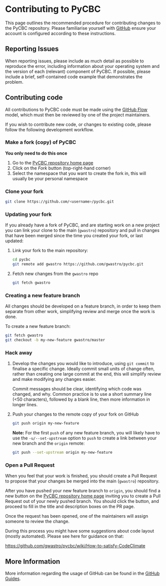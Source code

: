 # Contributing to PyCBC

This page outlines the recommended procedure for contributing changes to the PyCBC repository. Please familiarise yourself with [GitHub](https://github.com) ensure your account is configured according to these instructions.

## Reporting Issues

When reporting issues, please include as much detail as possible to reproduce the error, including information about your operating system and the version of each (relevant) component of PyCBC.
If possible, please include a brief, self-contained code example that demonstrates the problem.

## Contributing code

All contributions to PyCBC code must be made using the [GitHub Flow](https://guides.github.com/introduction/flow/) model, which must then be reviewed by one of the project maintainers.

If you wish to contribute new code, or changes to existing code, please follow the following development workflow.

### Make a fork (copy) of PyCBC

**You only need to do this once**

1. Go to the [PyCBC repository home page](https://github.com/gwastro/pycbc)
2. Click on the *Fork* button (top-right-hand corner)
3. Select the namespace that you want to create the fork in, this will usually be your personal namespace

### Clone your fork

```bash
git clone https://github.com/<username>/pycbc.git
```

### Updating your fork

If you already have a fork of PyCBC, and are starting work on a new project you can link your clone to the main (`gwastro`) repository and pull in changes that have been merged since the time you created your fork, or last updated:

1. Link your fork to the main repository:

    ```bash
    cd pycbc
    git remote add gwastro https://github.com/gwastro/pycbc.git
    ```

2. Fetch new changes from the `gwastro` repo

    ```bash
    git fetch gwastro
    ```

### Creating a new feature branch

All changes should be developed on a feature branch, in order to keep them separate from other work, simplifying review and merge once the work is done.

To create a new feature branch:

```bash
git fetch gwastro
git checkout -b my-new-feature gwastro/master
```

### Hack away

1. Develop the changes you would like to introduce, using `git commit` to finalise a specific change.
   Ideally commit small units of change often, rather than creating one large commit at the end, this will simplify review and make modifying any changes easier.

    Commit messages should be clear, identifying which code was changed, and why.
   Common practice is to use a short summary line (<50 characters), followed by a blank line, then more information in longer lines.

2. Push your changes to the remote copy of your fork on GitHub

    ```bash
    git push origin my-new-feature
    ```
   **Note:** For the first `push` of any new feature branch, you will likely have to use the `-u/--set-upstream` option to `push` to create a link between your new branch and the `origin` remote:

    ```bash
    git push --set-upstream origin my-new-feature
    ```

### Open a Pull Request

When you feel that your work is finished, you should create a Pull Request to propose that your changes be merged into the main (`gwastro`) repository.

After you have pushed your new feature branch to `origin`, you should find a new button on the [PyCBC repository home page](https://github.com/gwastro/pycbc/) inviting you to create a Pull Request out of your newly pushed branch.
You should click the button, and proceed to fill in the title and description boxes on the PR page.

Once the request has been opened, one of the maintainers will assign someone to review the change.

During this process you might have some suggestions about code layout (mostly automated). Please see here for guidance on that:

https://github.com/gwastro/pycbc/wiki/How-to-satisfy-CodeClimate

## More Information

More information regarding the usage of GitHub can be found in the [GitHub Guides](https://guides.github.com/).
